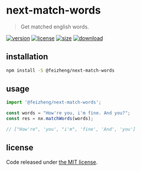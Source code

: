 # next-match-words
> Get matched english words.

[![version][version-image]][version-url]
[![license][license-image]][license-url]
[![size][size-image]][size-url]
[![download][download-image]][download-url]

## installation
```bash
npm install -S @feizheng/next-match-words
```

## usage
```js
import '@feizheng/next-match-words';

const words = "How're you, i'm fine. And you?";
const res = nx.matchWords(words);

// ["How're", 'you', "i'm", 'fine', 'And', 'you']
```

## license
Code released under [the MIT license](https://github.com/afeiship/next-match-words/blob/master/LICENSE.txt).

[version-image]: https://img.shields.io/npm/v/@feizheng/next-match-words
[version-url]: https://npmjs.org/package/@feizheng/next-match-words

[license-image]: https://img.shields.io/npm/l/@feizheng/next-match-words
[license-url]: https://github.com/afeiship/next-match-words/blob/master/LICENSE.txt

[size-image]: https://img.shields.io/bundlephobia/minzip/@feizheng/next-match-words
[size-url]: https://github.com/afeiship/next-match-words/blob/master/dist/next-match-words.min.js

[download-image]: https://img.shields.io/npm/dm/@feizheng/next-match-words
[download-url]: https://www.npmjs.com/package/@feizheng/next-match-words

